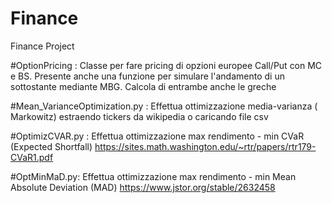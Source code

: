 # Finance
Finance Project

#OptionPricing :
Classe per fare pricing di opzioni europee Call/Put con MC e BS. Presente anche una funzione per simulare l'andamento di un sottostante mediante MBG.
Calcola di entrambe anche le greche

#Mean_VarianceOptimization.py :
Effettua ottimizzazione media-varianza ( Markowitz) estraendo tickers da wikipedia o caricando file csv

#OptimizCVAR.py :
Effettua ottimizzazione max rendimento - min CVaR (Expected Shortfall) https://sites.math.washington.edu/~rtr/papers/rtr179-CVaR1.pdf

#OptMinMaD.py:
Effettua ottimizzazione max rendimento - min Mean Absolute Deviation (MAD) https://www.jstor.org/stable/2632458
